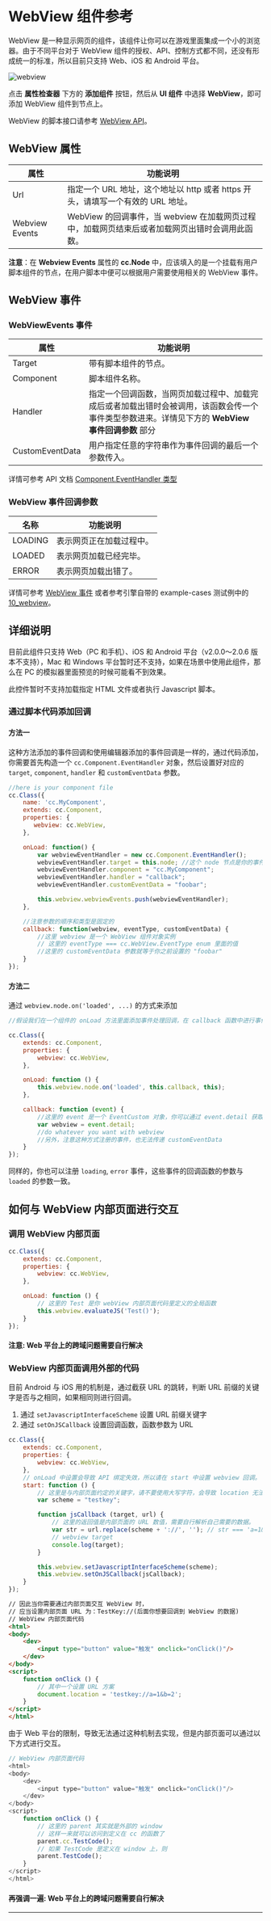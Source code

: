 # WebView 组件参考

WebView 是一种显示网页的组件，该组件让你可以在游戏里面集成一个小的浏览器。由于不同平台对于 WebView 组件的授权、API、控制方式都不同，还没有形成统一的标准，所以目前只支持 Web、iOS 和 Android 平台。

![webview](./webview/webview.png)

点击 **属性检查器** 下方的 **添加组件** 按钮，然后从 **UI 组件** 中选择 **WebView**，即可添加 WebView 组件到节点上。

WebView 的脚本接口请参考 [WebView API](../../../api/zh/classes/WebView.html)。

## WebView 属性

| 属性          | 功能说明      |
| -------------- | -------------- |
| Url            | 指定一个 URL 地址，这个地址以 http 或者 https 开头，请填写一个有效的 URL 地址。 |
| Webview Events | WebView 的回调事件，当 webview 在加载网页过程中，加载网页结束后或者加载网页出错时会调用此函数。 |

**注意**：在 **Webview Events** 属性的 **cc.Node** 中，应该填入的是一个挂载有用户脚本组件的节点，在用户脚本中便可以根据用户需要使用相关的 WebView 事件。

## WebView 事件

### WebViewEvents 事件

| 属性            | 功能说明 |
| --------------  | -----------  |
| Target          | 带有脚本组件的节点。   |
| Component       | 脚本组件名称。      |
| Handler         | 指定一个回调函数，当网页加载过程中、加载完成后或者加载出错时会被调用，该函数会传一个事件类型参数进来。详情见下方的 **WebView 事件回调参数** 部分 |
| CustomEventData | 用户指定任意的字符串作为事件回调的最后一个参数传入。 |

详情可参考 API 文档 [Component.EventHandler 类型](../../../api/zh/classes/Component.EventHandler.html)

### WebView 事件回调参数

| 名称           | 功能说明     |
| -------------- | ----------- |
| LOADING        | 表示网页正在加载过程中。 |
| LOADED         | 表示网页加载已经完毕。   |
| ERROR          | 表示网页加载出错了。     |

详情可参考 [WebView 事件](../../../api/zh/classes/WebView.html#%E4%BA%8B%E4%BB%B6) 或者参考引擎自带的 example-cases 测试例中的 [10_webview](https://github.com/cocos-creator/example-cases/tree/v2.0/assets/cases/02_ui/10_webview)。

## 详细说明

目前此组件只支持 Web（PC 和手机）、iOS 和 Android 平台（v2.0.0～2.0.6 版本不支持），Mac 和 Windows 平台暂时还不支持，如果在场景中使用此组件，那么在 PC 的模拟器里面预览的时候可能看不到效果。

此控件暂时不支持加载指定 HTML 文件或者执行 Javascript 脚本。

### 通过脚本代码添加回调

#### 方法一

这种方法添加的事件回调和使用编辑器添加的事件回调是一样的，通过代码添加，你需要首先构造一个 `cc.Component.EventHandler` 对象，然后设置好对应的 `target`, `component`, `handler` 和 `customEventData` 参数。

```js
//here is your component file
cc.Class({
    name: 'cc.MyComponent',
    extends: cc.Component,
    properties: {
       webview: cc.WebView,
    },

    onLoad: function() {
        var webviewEventHandler = new cc.Component.EventHandler();
        webviewEventHandler.target = this.node; //这个 node 节点是你的事件处理代码组件所属的节点
        webviewEventHandler.component = "cc.MyComponent";
        webviewEventHandler.handler = "callback";
        webviewEventHandler.customEventData = "foobar";

        this.webview.webviewEvents.push(webviewEventHandler);
    },

	//注意参数的顺序和类型是固定的
    callback: function(webview, eventType, customEventData) {
        //这里 webview 是一个 WebView 组件对象实例
        // 这里的 eventType === cc.WebView.EventType enum 里面的值
        //这里的 customEventData 参数就等于你之前设置的 "foobar"
    }
});
```

#### 方法二

通过 `webview.node.on('loaded', ...)` 的方式来添加

```js
//假设我们在一个组件的 onLoad 方法里面添加事件处理回调，在 callback 函数中进行事件处理:

cc.Class({
    extends: cc.Component,
    properties: {
        webview: cc.WebView,
    },

    onLoad: function () {
        this.webview.node.on('loaded', this.callback, this);
    },

    callback: function (event) {
        //这里的 event 是一个 EventCustom 对象，你可以通过 event.detail 获取 WebView 组件
        var webview = event.detail;
        //do whatever you want with webview
        //另外，注意这种方式注册的事件，也无法传递 customEventData
    }
});
```

同样的，你也可以注册 `loading`, `error` 事件，这些事件的回调函数的参数与 `loaded` 的参数一致。

## 如何与 WebView 内部页面进行交互

### 调用 WebView 内部页面

```js
cc.Class({
    extends: cc.Component,
    properties: {
        webview: cc.WebView,
    },

    onLoad: function () {
        // 这里的 Test 是你 webView 内部页面代码里定义的全局函数
        this.webview.evaluateJS('Test()');
    }
});
```

#### 注意: Web 平台上的跨域问题需要自行解决

### WebView 内部页面调用外部的代码

目前 Android 与 iOS 用的机制是，通过截获 URL 的跳转，判断 URL 前缀的关键字是否与之相同，如果相同则进行回调。

1. 通过 `setJavascriptInterfaceScheme` 设置 URL 前缀关键字
2. 通过 `setOnJSCallback` 设置回调函数，函数参数为 URL

```js
cc.Class({
    extends: cc.Component,
    properties: {
        webview: cc.WebView,
    },
    // onLoad 中设置会导致 API 绑定失效，所以请在 start 中设置 webview 回调。
    start: function () {
        // 这里是与内部页面约定的关键字，请不要使用大写字符，会导致 location 无法正确识别。
        var scheme = "testkey";

        function jsCallback (target, url) {
            // 这里的返回值是内部页面的 URL 数值，需要自行解析自己需要的数据。
            var str = url.replace(scheme + '://', ''); // str === 'a=1&b=2'
            // webview target
            console.log(target);
        }

        this.webview.setJavascriptInterfaceScheme(scheme);
        this.webview.setOnJSCallback(jsCallback);
    }
});
```

```html
// 因此当你需要通过内部页面交互 WebView 时，
// 应当设置内部页面 URL 为：TestKey://(后面你想要回调到 WebView 的数据)
// WebView 内部页面代码
<html>
<body>
    <dev>
        <input type="button" value="触发" onclick="onClick()"/>
    </dev>
</body>
<script>
    function onClick () {
        // 其中一个设置 URL 方案
        document.location = 'testkey://a=1&b=2';
    }
</script>
</html>
```

由于 Web 平台的限制，导致无法通过这种机制去实现，但是内部页面可以通过以下方式进行交互。

```js
// WebView 内部页面代码
<html>
<body>
    <dev>
        <input type="button" value="触发" onclick="onClick()"/>
    </dev>
</body>
<script>
    function onClick () {
        // 这里的 parent 其实就是外部的 window
        // 这样一来就可以访问到定义在 cc 的函数了
        parent.cc.TestCode();
        // 如果 TestCode 是定义在 window 上，则
        parent.TestCode();
    }
</script>
</html>
```

#### 再强调一遍: Web 平台上的跨域问题需要自行解决

<hr>
